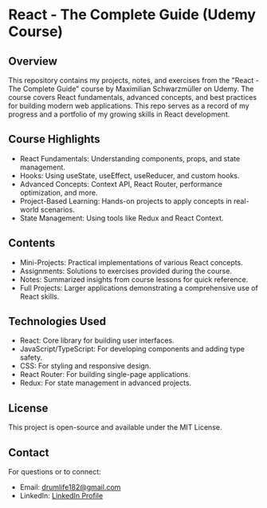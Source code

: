 # React - The Complete Guide (Udemy Course)

## Overview

This repository contains my projects, notes, and exercises from the "React - The Complete Guide" course by Maximilian Schwarzmüller on Udemy. The course covers React fundamentals, advanced concepts, and best practices for building modern web applications. This repo serves as a record of my progress and a portfolio of my growing skills in React development.

## Course Highlights

- React Fundamentals: Understanding components, props, and state management.
- Hooks: Using useState, useEffect, useReducer, and custom hooks.
- Advanced Concepts: Context API, React Router, performance optimization, and more.
- Project-Based Learning: Hands-on projects to apply concepts in real-world scenarios.
- State Management: Using tools like Redux and React Context.

## Contents

- Mini-Projects: Practical implementations of various React concepts.
- Assignments: Solutions to exercises provided during the course.
- Notes: Summarized insights from course lessons for quick reference.
- Full Projects: Larger applications demonstrating a comprehensive use of React skills.

## Technologies Used

- React: Core library for building user interfaces.
- JavaScript/TypeScript: For developing components and adding type safety.
- CSS: For styling and responsive design.
- React Router: For building single-page applications.
- Redux: For state management in advanced projects.

## License

This project is open-source and available under the MIT License.

## Contact

For questions or to connect:

- Email: drumlife182@gmail.com
- LinkedIn: [LinkedIn Profile](https://www.linkedin.com/in/oleksandr-vlasov-9969ab19b/)
